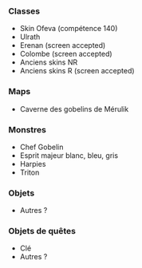 ### Classes

- Skin Ofeva (compétence 140)
- Ulrath
- Erenan (screen accepted)
- Colombe (screen accepted)
- Anciens skins NR
- Anciens skins R (screen accepted)

### Maps

- Caverne des gobelins de Mérulik

### Monstres

- Chef Gobelin
- Esprit majeur blanc, bleu, gris
- Harpies
- Triton

### Objets

- Autres ?

### Objets de quêtes

- Clé
- Autres ?

